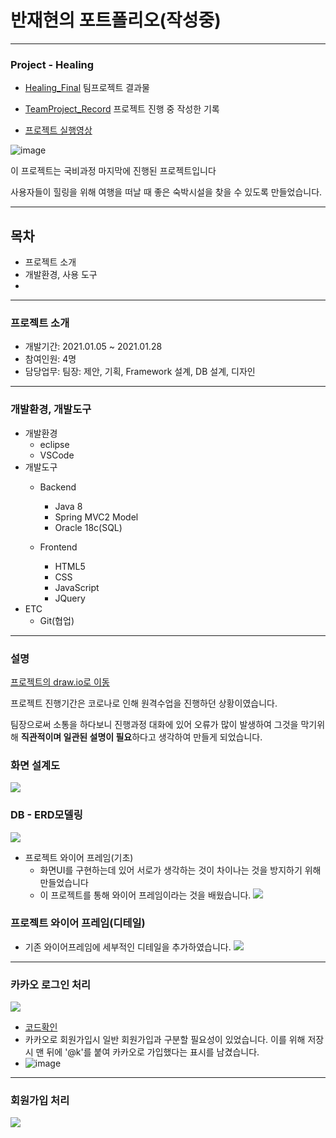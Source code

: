 # 반재현의 포트폴리오(작성중)

---

### Project - Healing
- [Healing_Final](https://github.com/JaeHyun-Ban/Healing_Final)
팀프로젝트 결과물
- [TeamProject_Record](https://github.com/JaeHyun-Ban/TeamProject_Record)
프로젝트 진행 중 작성한 기록

- [프로젝트 실행영상](https://www.youtube.com/watch?v=ekC01lIsz0M&ab_channel=Mulia)

![image](https://user-images.githubusercontent.com/60961649/117704978-7193ed80-b206-11eb-8bd4-5e762642574c.png)


이 프로젝트는 국비과정 마지막에 진행된 프로젝트입니다

사용자들이 힐링을 위해 여행을 떠날 때 좋은 숙박시설을 찾을 수 있도록 만들었습니다.

---

## 목차
- 프로젝트 소개
- 개발환경, 사용 도구
- 


---

### 프로젝트 소개

- 개발기간: 2021.01.05 ~ 2021.01.28
- 참여인원: 4명
- 담당업무: 팀장: 제안, 기획, Framework 설계, DB 설계, 디자인

---

### 개발환경, 개발도구
- 개발환경
  - eclipse
  - VSCode
- 개발도구
  - Backend
      - Java 8
      - Spring MVC2 Model
      - Oracle 18c(SQL)
   
   - Frontend
     - HTML5
     - CSS
     - JavaScript
     - JQuery
- ETC
  - Git(협업)
  
--- 

### 설명
[프로젝트의 draw.io로 이동](https://drive.google.com/file/d/11hfCJgL-oQzG4CAst2sfZahFVTJ6hVA-/view?usp=sharing)

프로젝트 진행기간은 코로나로 인해 원격수업을 진행하던 상황이였습니다.

팀장으로써 소통을 하다보니 진행과정 대화에 있어 오류가 많이 발생하여 그것을 막기위해 **직관적이며 일관된 설명이 필요**하다고 생각하여 만들게 되었습니다.

### 화면 설계도
![](https://images.velog.io/images/wogus0808/post/ac6d0b00-224d-4f62-92f9-4dcd0db96732/%ED%94%84%EB%A1%9C%EC%A0%9D%ED%8A%B8_%EC%99%80%EC%9D%B4%EC%96%B4%ED%94%84%EB%A0%88%EC%9E%84_%EB%B3%B5%EC%82%AC-%ED%99%94%EB%A9%B4%EC%84%A4%EA%B3%84.jpg)

### DB - ERD모델링
![](https://images.velog.io/images/wogus0808/post/b21d7ddf-636b-4db0-97a7-e3a2461ab499/%ED%94%84%EB%A1%9C%EC%A0%9D%ED%8A%B8_%EC%99%80%EC%9D%B4%EC%96%B4%ED%94%84%EB%A0%88%EC%9E%84_%EB%B3%B5%EC%82%AC-DB_ER%EB%8B%A4%EC%9D%B4%EC%96%B4%EA%B7%B8%EB%9E%A8%20(1).jpg)


- 프로젝트 와이어 프레임(기초)
  - 화면UI를 구현하는데 있어 서로가 생각하는 것이 차이나는 것을 방지하기 위해 만들었습니다
  - 이 프로젝트를 통해 와이어 프레임이라는 것을 배웠습니다.
![](https://images.velog.io/images/wogus0808/post/6739096c-f205-4748-be29-81cf017c4a08/%ED%94%84%EB%A1%9C%EC%A0%9D%ED%8A%B8_%EC%99%80%EC%9D%B4%EC%96%B4%ED%94%84%EB%A0%88%EC%9E%84_%EB%B3%B5%EC%82%AC-%EC%99%80%EC%9D%B4%EC%96%B4%ED%94%84%EB%A0%88%EC%9E%84.jpg)

### 프로젝트 와이어 프레임(디테일)
  - 기존 와이어프레임에 세부적인 디테일을 추가하였습니다.
![](https://images.velog.io/images/wogus0808/post/71563060-7b27-487e-a63b-aea8244322ec/%ED%94%84%EB%A1%9C%EC%A0%9D%ED%8A%B8_%EC%99%80%EC%9D%B4%EC%96%B4%ED%94%84%EB%A0%88%EC%9E%84_%EB%B3%B5%EC%82%AC-%EC%99%80%EC%9D%B4%EC%96%B4%ED%94%84%EB%A0%88%EC%9E%84_%EB%94%94%ED%85%8C%EC%9D%BC.jpg)

--- 

### 카카오 로그인 처리

![](https://images.velog.io/images/wogus0808/post/e8d26eab-ca1a-48a2-900e-acc5b1c1cddf/image.png)

- [코드확인](https://github.com/JaeHyun-Ban/etc/blob/master/Healing/src/main/webapp/WEB-INF/views/user/login.jsp#L124)
- 카카오로 회원가입시 일반 회원가입과 구분할 필요성이 있었습니다.
 이를 위해 저장 시 맨 뒤에 '@k'를 붙여 카카오로 가입했다는 표시를 남겼습니다.
- ![image](https://user-images.githubusercontent.com/60961649/117908953-51525480-b314-11eb-8da2-e07a8f6d4924.png)


---

### 회원가입 처리

![](https://images.velog.io/images/wogus0808/post/5d8c7814-5002-4a9b-b2ab-ad1f0552ee78/image.png)






